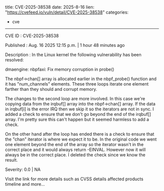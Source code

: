  
title: CVE-2025-38538
date: 2025-8-16
lien: "https://cvefeed.io/vuln/detail/CVE-2025-38538"
categories:
  - cve
---

CVE ID : CVE-2025-38538

Published :  Aug. 16
2025
12:15 p.m. | 1 hour
48 minutes ago

Description : In the Linux kernel
the following vulnerability has been resolved:

dmaengine: nbpfaxi: Fix memory corruption in probe()

The nbpf->chan[] array is allocated earlier in the nbpf_probe() function
and it has "num_channels" elements.  These three loops iterate one
element farther than they should and corrupt memory.

The changes to the second loop are more involved.  In this case
we're
copying data from the irqbuf[] array into the nbpf->chan[] array.  If
the data in irqbuf[i] is the error IRQ then we skip it
so the iterators
are not in sync.  I added a check to ensure that we don't go beyond the
end of the irqbuf[] array.  I'm pretty sure this can't happen
but it
seemed harmless to add a check.

On the other hand
after the loop has ended there is a check to ensure
that the "chan" iterator is where we expect it to be.  In the original
code we went one element beyond the end of the array so the iterator
wasn't in the correct place and it would always return -EINVAL.  However
now it will always be in the correct place.  I deleted the check since
we know the result.

Severity: 0.0 | NA

Visit the link for more details
such as CVSS details
affected products
timeline
and more...

